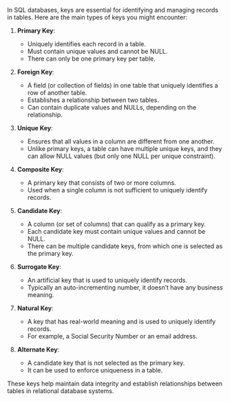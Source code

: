In SQL databases, keys are essential for identifying and managing records in tables. Here are the main types of keys you might encounter:

1. **Primary Key**:

   - Uniquely identifies each record in a table.
   - Must contain unique values and cannot be NULL.
   - There can only be one primary key per table.

2. **Foreign Key**:

   - A field (or collection of fields) in one table that uniquely identifies a row of another table.
   - Establishes a relationship between two tables.
   - Can contain duplicate values and NULLs, depending on the relationship.

3. **Unique Key**:

   - Ensures that all values in a column are different from one another.
   - Unlike primary keys, a table can have multiple unique keys, and they can allow NULL values (but only one NULL per unique constraint).

4. **Composite Key**:

   - A primary key that consists of two or more columns.
   - Used when a single column is not sufficient to uniquely identify records.

5. **Candidate Key**:

   - A column (or set of columns) that can qualify as a primary key.
   - Each candidate key must contain unique values and cannot be NULL.
   - There can be multiple candidate keys, from which one is selected as the primary key.

6. **Surrogate Key**:

   - An artificial key that is used to uniquely identify records.
   - Typically an auto-incrementing number, it doesn’t have any business meaning.

7. **Natural Key**:

   - A key that has real-world meaning and is used to uniquely identify records.
   - For example, a Social Security Number or an email address.

8. **Alternate Key**:
   - A candidate key that is not selected as the primary key.
   - It can be used to enforce uniqueness in a table.

These keys help maintain data integrity and establish relationships between tables in relational database systems.
